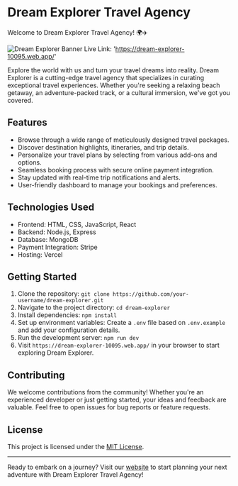 # Dream Explorer Travel Agency

Welcome to Dream Explorer Travel Agency! 🌍✈️

![Dream Explorer Banner](https://i.ibb.co/jr5mzPp/pexels-anh-th-15461112.jpg)
Live Link: 'https://dream-explorer-10095.web.app/'

Explore the world with us and turn your travel dreams into reality. Dream Explorer is a cutting-edge travel agency that specializes in curating exceptional travel experiences. Whether you're seeking a relaxing beach getaway, an adventure-packed track, or a cultural immersion, we've got you covered.

## Features

- Browse through a wide range of meticulously designed travel packages.
- Discover destination highlights, itineraries, and trip details.
- Personalize your travel plans by selecting from various add-ons and options.
- Seamless booking process with secure online payment integration.
- Stay updated with real-time trip notifications and alerts.
- User-friendly dashboard to manage your bookings and preferences.

## Technologies Used

- Frontend: HTML, CSS, JavaScript, React
- Backend: Node.js, Express
- Database: MongoDB
- Payment Integration: Stripe
- Hosting: Vercel

## Getting Started

1. Clone the repository: `git clone https://github.com/your-username/dream-explorer.git`
2. Navigate to the project directory: `cd dream-explorer`
3. Install dependencies: `npm install`
4. Set up environment variables: Create a `.env` file based on `.env.example` and add your configuration details.
5. Run the development server: `npm run dev`
6. Visit `https://dream-explorer-10095.web.app/` in your browser to start exploring Dream Explorer.

## Contributing

We welcome contributions from the community! Whether you're an experienced developer or just getting started, your ideas and feedback are valuable. Feel free to open issues for bug reports or feature requests.

## License

This project is licensed under the [MIT License](LICENSE).

---

Ready to embark on a journey? Visit our [website](https://dream-explorer-10095.web.app/) to start planning your next adventure with Dream Explorer Travel Agency!
